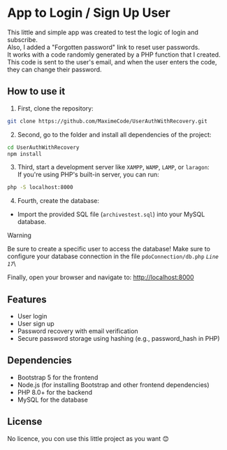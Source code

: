# App to Login / Sign Up User

This little and simple app was created to test the logic of login and subscribe.  
Also, I added a "Forgotten password" link to reset user passwords.  
It works with a code randomly generated by a PHP function that I created.  
This code is sent to the user's email, and when the user enters the code, they can change their password.

## How to use it

1. First, clone the repository:
```bash
git clone https://github.com/MaximeCode/UserAuthWithRecovery.git
```

2. Second, go to the folder and install all dependencies of the project:
```bash
cd UserAuthWithRecovery
npm install
```
3. Third, start a development server like `XAMPP`, `WAMP`, `LAMP`, or `laragon`:\
If you're using PHP's built-in server, you can run:
```bash
php -S localhost:8000
```

4. Fourth, create the database:
- Import the provided SQL file (`archivestest.sql`) into your MySQL database.

> [!WARNING]
> Be sure to create a specific user to access the database!
> Make sure to configure your database connection in the file `pdoConnection/db.php` _`Line 17`_\

Finally, open your browser and navigate to: [http://localhost:8000](http://localhost:8000)

## Features
- User login
- User sign up
- Password recovery with email verification
- Secure password storage using hashing (e.g., password_hash in PHP)

## Dependencies
- Bootstrap 5 for the frontend
- Node.js (for installing Bootstrap and other frontend dependencies)
- PHP 8.0+ for the backend
- MySQL for the database

## License
No licence, you con use this little project as you want 😊
